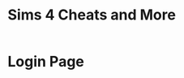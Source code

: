 # Sims 4 Cheats and More

<p align= "center" >
  <img 
       src = "https://github.com/elifbilgep/sims4hile/blob/master/assets/screenshots/sims1.png" alt ="">
<br>
  <h1> Login Page </h1>
</p>


  
